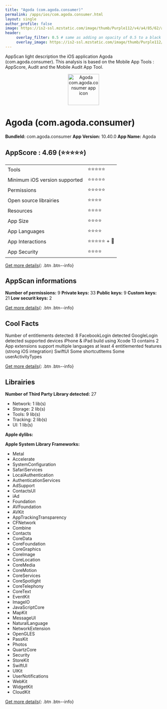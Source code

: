 ```yaml
---
title: "Agoda (com.agoda.consumer)"
permalink: /apps/ios/com.agoda.consumer.html
layout: single
author_profile: false
image: https://is2-ssl.mzstatic.com/image/thumb/Purple112/v4/a4/85/62/a4856223-d4b5-50b7-1a12-6af6c0cc6dae/AppIcon-1x_U007emarketing-0-7-0-0-0-GLES2_U002c0-85-220-0.png/512x512bb.jpg
header: 
     overlay_filter: 0.5 # same as adding an opacity of 0.5 to a black background
     overlay_image: https://is2-ssl.mzstatic.com/image/thumb/Purple112/v4/a4/85/62/a4856223-d4b5-50b7-1a12-6af6c0cc6dae/AppIcon-1x_U007emarketing-0-7-0-0-0-GLES2_U002c0-85-220-0.png/512x512bb.jpg
---
```

AppScan light description the iOS application Agoda (com.agoda.consumer). This analysis is based on the Mobile App Tools : AppScore, Audit and the Mobile Audit App Tool.

  
  
<div style="text-align: center;"><img src="https://is2-ssl.mzstatic.com/image/thumb/Purple112/v4/a4/85/62/a4856223-d4b5-50b7-1a12-6af6c0cc6dae/AppIcon-1x_U007emarketing-0-7-0-0-0-GLES2_U002c0-85-220-0.png/512x512bb.jpg" width="100" height="100" alt="Agoda com.agoda.consumer app icon"></div>  
  
# Agoda (com.agoda.consumer)

**BundleId:** com.agoda.consumer
**App Version:** 10.40.0
**App Name:** Agoda


## AppScore : 4.69 (⭐️⭐️⭐️⭐️⭐️) 

<table>
<tr><td> Tools </td><td> ⭐️⭐️⭐️⭐️⭐️ </td></tr>
<tr><td> Minimum iOS version supported </td><td> ⭐️⭐️⭐️⭐️⭐️ </td></tr>
<tr><td> Permissions </td><td> ⭐️⭐️⭐️⭐️⭐️ </td></tr>
<tr><td> Open source librairies </td><td> ⭐️⭐️⭐️⭐️ </td></tr>
<tr><td> Resources </td><td> ⭐️⭐️⭐️⭐️ </td></tr>
<tr><td> App Size </td><td> ⭐️⭐️⭐️⭐️ </td></tr>
<tr><td> App Languages </td><td> ⭐️⭐️⭐️⭐️ </td></tr>
<tr><td> App Interactions </td><td> ⭐️⭐️⭐️⭐️⭐️ + 🌟 </td></tr>
<tr><td> App Security </td><td> ⭐️⭐️⭐️⭐️ </td></tr>
</table>

[Get more details](/pricing.html){: .btn .btn--info}  
  
## AppScan informations 

**Number of permissions:** 9
**Private keys:** 33
**Public keys:** 9
**Custom keys:** 21
**Low securit keys:** 2
  
[Get more details](/pricing.html){: .btn .btn--info}

## Cool Facts

Number of entitlements detected: 8
FacebookLogin detected
GoogleLogin detected
supported devices iPhone & iPad
build using Xcode 13
contains 2 App extensions
support multiple languages
at least 4 entitlemented features (strong iOS integration)
SwiftUI
Some shortcutItems 
Some userActivityTypes
  
[Get more details](/pricing.html){: .btn .btn--info}

## Librairies 
**Number of Third Party Library detected:** 27
- Network: 1 lib(s)
- Storage: 2 lib(s)
- Tools: 9 lib(s)
- Tracking: 2 lib(s)
- UI: 1 lib(s)

**Apple dylibs:**


**Apple System Library Frameworks:**
- Metal
- Accelerate
- SystemConfiguration
- SafariServices
- LocalAuthentication
- AuthenticationServices
- AdSupport
- ContactsUI
- iAd
- Foundation
- AVFoundation
- AVKit
- AppTrackingTransparency
- CFNetwork
- Combine
- Contacts
- CoreData
- CoreFoundation
- CoreGraphics
- CoreImage
- CoreLocation
- CoreMedia
- CoreMotion
- CoreServices
- CoreSpotlight
- CoreTelephony
- CoreText
- EventKit
- ImageIO
- JavaScriptCore
- MapKit
- MessageUI
- NaturalLanguage
- NetworkExtension
- OpenGLES
- PassKit
- Photos
- QuartzCore
- Security
- StoreKit
- SwiftUI
- UIKit
- UserNotifications
- WebKit
- WidgetKit
- CloudKit


  
[Get more details](/pricing.html){: .btn .btn--info}

